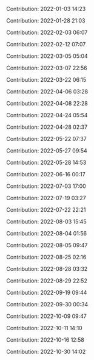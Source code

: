 Contribution: 2022-01-03 14:23

Contribution: 2022-01-28 21:03

Contribution: 2022-02-03 06:07

Contribution: 2022-02-12 07:07

Contribution: 2022-03-05 05:04

Contribution: 2022-03-07 22:56

Contribution: 2022-03-22 06:15

Contribution: 2022-04-06 03:28

Contribution: 2022-04-08 22:28

Contribution: 2022-04-24 05:54

Contribution: 2022-04-28 02:37

Contribution: 2022-05-22 07:37

Contribution: 2022-05-27 09:54

Contribution: 2022-05-28 14:53

Contribution: 2022-06-16 00:17

Contribution: 2022-07-03 17:00

Contribution: 2022-07-19 03:27

Contribution: 2022-07-22 22:21

Contribution: 2022-08-03 15:45

Contribution: 2022-08-04 01:56

Contribution: 2022-08-05 09:47

Contribution: 2022-08-25 02:16

Contribution: 2022-08-28 03:32

Contribution: 2022-08-29 22:52

Contribution: 2022-09-19 09:44

Contribution: 2022-09-30 00:34

Contribution: 2022-10-09 09:47

Contribution: 2022-10-11 14:10

Contribution: 2022-10-16 12:58

Contribution: 2022-10-30 14:02

